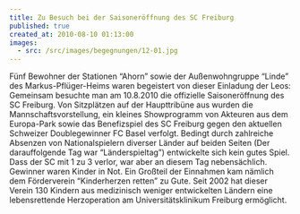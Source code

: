 ```yaml
---
title: Zu Besuch bei der Saisoneröffnung des SC Freiburg
published: true
created_at: 2010-08-10 01:13:00
images:
  - src: /src/images/begegnungen/12-01.jpg
---
```


Fünf Bewohner der Stationen “Ahorn” sowie der Außenwohngruppe “Linde” des Markus-Pflüger-Heims waren begeistert von dieser Einladung der Leos: Gemeinsam besuchte man am 10.8.2010 die offizielle Saisoneröffnung des SC Freiburg. Von Sitzplätzen auf der Haupttribüne aus wurden die Mannschaftsvorstellung, ein kleines Showprogramm von Akteuren aus dem Europa-Park sowie das Benefizspiel des SC Freiburg gegen den aktuellen Schweizer Doublegewinner FC Basel verfolgt. Bedingt durch zahlreiche Absenzen von Nationalspielern diverser Länder auf beiden Seiten (Der darauffolgende Tag war “Länderspieltag”) entwickelte sich kein gutes Spiel. Dass der SC mit 1 zu 3 verlor, war aber an diesem Tag nebensächlich. Gewinner waren Kinder in Not. Ein Großteil der Einnahmen kam nämlich dem Förderverein “Kinderherzen retten” zu Gute. Seit 2002 hat dieser Verein 130 Kindern aus medizinisch weniger entwickelten Ländern eine lebensrettende Herzoperation am Universitätsklinikum Freiburg ermöglicht.
